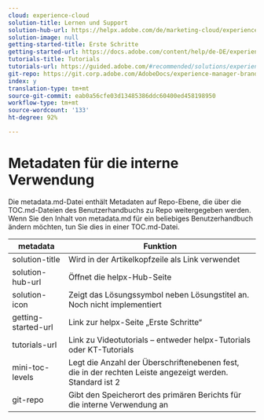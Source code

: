 ```yaml
---
cloud: experience-cloud
solution-title: Lernen und Support
solution-hub-url: https://helpx.adobe.com/de/marketing-cloud/experience-manager.html
solution-image: null
getting-started-title: Erste Schritte
getting-started-url: https://docs.adobe.com/content/help/de-DE/experience-manager-brand-portal/using/home.html
tutorials-title: Tutorials
tutorials-url: https://guided.adobe.com/#recommended/solutions/experience-manager
git-repo: https://git.corp.adobe.com/AdobeDocs/experience-manager-brand-portal.de-DE
index: y
translation-type: tm+mt
source-git-commit: eab0a56cfe03d13485386ddc60400ed458198950
workflow-type: tm+mt
source-wordcount: '133'
ht-degree: 92%

---
```



# Metadaten für die interne Verwendung

Die metadata.md-Datei enthält Metadaten auf Repo-Ebene, die über die TOC.md-Dateien des Benutzerhandbuchs zu Repo weitergegeben werden. Wenn Sie den Inhalt von metadata.md für ein beliebiges Benutzerhandbuch ändern möchten, tun Sie dies in einer TOC.md-Datei.

| metadata | Funktion |
|--- |--- |
| solution-title | Wird in der Artikelkopfzeile als Link verwendet |
| solution-hub-url | Öffnet die helpx-Hub-Seite |
| solution-icon | Zeigt das Lösungssymbol neben Lösungstitel an. Noch nicht implementiert |
| getting-started-url | Link zur helpx-Seite „Erste Schritte“ |
| tutorials-url | Link zu Videotutorials – entweder helpx-Tutorials oder KT-Tutorials |
| mini-toc-levels | Legt die Anzahl der Überschriftenebenen fest, die in der rechten Leiste angezeigt werden. Standard ist 2 |
| git-repo | Gibt den Speicherort des primären Berichts für die interne Verwendung an |
